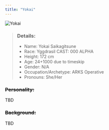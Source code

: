 ```yaml
---
title: "Yokai"
---
```


![Yokai](https://raw.githubusercontent.com/Edd1ee/quartz/hugo/content/Images/Screenshots/Yokai.png?style=centerme)

> ### Details:
> - Name: Yokai Saikagitsune
> - Race: Yggdrasil CAST: 000 ALPHA
> - Height: 172 cm
> - Age: 24+1000 due to timeskip
> - Gender: N/A
> - Occupation/Archetype: ARKS Operative
> - Pronouns: She/Her

### ~~Personality:~~
TBD

### ~~Background:~~
TBD